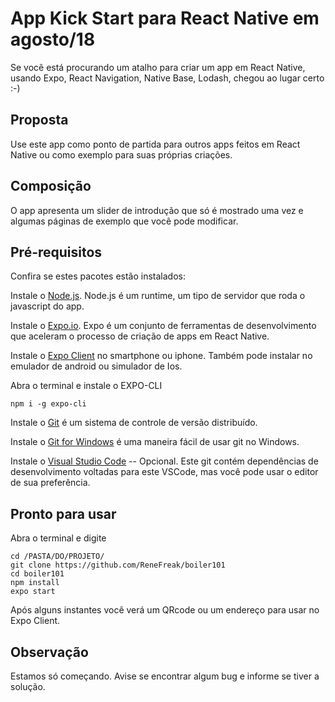 # App Kick Start para React Native em agosto/18
Se você está procurando um atalho para criar um app em React Native, usando Expo, React Navigation, Native Base, Lodash, chegou ao lugar certo :-)

## Proposta
Use este app como ponto de partida para outros apps feitos em React Native ou como exemplo para suas próprias criações.

## Composição
O app apresenta um slider de introdução que só é mostrado uma vez e algumas páginas de exemplo que você pode modificar.

## Pré-requisitos
Confira se estes pacotes estão instalados:

Instale o [Node.js](https://nodejs.org/en/download/). Node.js é um runtime, um tipo de servidor que roda o javascript do app.

Instale o [Expo.io](https://expo.io). Expo é um conjunto de ferramentas de desenvolvimento que aceleram o processo de criação de apps em React Native.

Instale o [Expo Client](https://expo.io/tools#client) no smartphone ou iphone. Também pode instalar no emulador de android ou simulador de Ios.

Abra o terminal e instale o EXPO-CLI

`npm i -g expo-cli`

Instale o [Git](https://git-scm.com/) é um sistema de controle de versão distribuído.

Instale o [Git for Windows](https://gitforwindows.org/) é uma maneira fácil de usar git no Windows.

Instale o [Visual Studio Code](https://code.visualstudio.com/) -- Opcional. Este git contém dependências de desenvolvimento voltadas para este VSCode, mas você pode usar o editor de sua preferência.

## Pronto para usar
Abra o terminal e digite

```
cd /PASTA/DO/PROJETO/
git clone https://github.com/ReneFreak/boiler101
cd boiler101
npm install
expo start
```

Após alguns instantes você verá um QRcode ou um endereço para usar no Expo Client.

## Observação
Estamos só começando. Avise se encontrar algum bug e informe se tiver a solução. 
